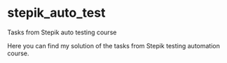 # stepik_auto_test
Tasks from Stepik auto testing course

Here you can find my solution of the tasks from Stepik testing automation course.
